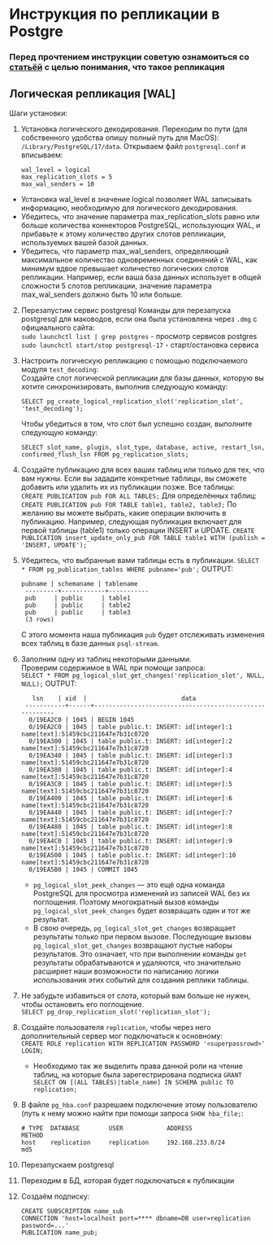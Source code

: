 # Инструкция по репликации в Postgre

### Перед прочтением инструкции советую ознамоиться со [статьёй](https://habr.com/ru/articles/514500/) с целью понимания, что такое репликация

## Логическая репликация [WAL]
Шаги установки:
1. Установка логического декодирования. Переходим по пути (для собственного удобства опишу полный путь для MacOS): ```/Library/PostgreSQL/17/data```. Открываем файл ```postgresql.conf``` и вписываем:
    ```
    wal_level = logical
    max_replication_slots = 5
    max_wal_senders = 10
    ```
  * Установка wal_level в значение logical позволяет WAL записывать информацию, необходимую для логического декодирования.
  * Убедитесь, что значение параметра max_replication_slots равно или больше количества коннекторов PostgreSQL, использующих WAL, и прибавьте к этому количество других слотов репликации, используемых вашей базой данных.
  * Убедитесь, что параметр max_wal_senders, определяющий максимальное количество одновременных соединений с WAL, как минимум вдвое превышает количество логических слотов репликации. Например, если ваша база данных использует в общей сложности 5 слотов репликации, значение параметра max_wal_senders должно быть 10 или больше.

2. Перезапустим сервис postgresql
   Команды для перезапуска postgresql для маководов, если она была установлена через ```.dmg``` с официального сайта:  
   ```sudo launchctl list | grep postgres``` - просмотр сервисов postgres  
   ```sudo launchctl start/stop postgresql-17``` - старт/остановка сервиса
  
3. Настроить логическую репликацию с помощью подключаемого модуля ```test_decoding```:<br/>
   Создайте слот логической репликации для базы данных, которую вы хотите синхронизировать, выполнив следующую команду:<br/>
    
   ``` SELECT pg_create_logical_replication_slot('replication_slot', 'test_decoding'); ```<br/>
   
   Чтобы убедиться в том, что слот был успешно создан, выполните следующую команду:<br/>
   
   ```SELECT slot_name, plugin, slot_type, database, active, restart_lsn, confirmed_flush_lsn FROM pg_replication_slots;```

5. Cоздайте публикацию для всех ваших таблиц или только для тех, что вам нужны. Если вы зададите конкретные таблицы, вы сможете добавить или удалить их из публикации позже.
  Все таблицы:  
   ```CREATE PUBLICATION pub FOR ALL TABLES;```
   Для определённых таблиц:
   ```CREATE PUBLICATION pub FOR TABLE table1, table2, table3;```
   По желанию вы можете выбрать, какие операции включить в публикацию. Например, следующая публикация включает для первой таблицы (table1) только операции INSERT и UPDATE.
   ```CREATE PUBLICATION insert_update_only_pub FOR TABLE table1 WITH (publish = 'INSERT, UPDATE');```

6. Убедитесь, что выбранные вами таблицы есть в публикации.
   ```SELECT * FROM pg_publication_tables WHERE pubname='pub';```
   OUTPUT:
   ```
   pubname | schemaname | tablename
    ---------+------------+-----------
    pub     | public     | table1
    pub     | public     | table2
    pub     | public     | table3
    (3 rows)
    ```
   С этого момента наша публикация ```pub``` будет отслеживать изменения всех таблиц в базе данных ```psql-stream```.

7. Заполним одну из таблиц некоторыми данными. <br/>
   Проверим содержимое в WAL при помощи запроса: <br/>
   ```SELECT * FROM pg_logical_slot_get_changes('replication_slot', NULL, NULL);```
   OUTPUT:
   ```
      lsn    | xid  |                          data                          
    -----------+------+--------------------------------------------------------
     0/19EA2C0 | 1045 | BEGIN 1045
     0/19EA2C0 | 1045 | table public.t: INSERT: id[integer]:1 name[text]:51459cbc211647e7b31c8720
     0/19EA300 | 1045 | table public.t: INSERT: id[integer]:2 name[text]:51459cbc211647e7b31c8720
     0/19EA340 | 1045 | table public.t: INSERT: id[integer]:3 name[text]:51459cbc211647e7b31c8720
     0/19EA380 | 1045 | table public.t: INSERT: id[integer]:4 name[text]:51459cbc211647e7b31c8720
     0/19EA3C0 | 1045 | table public.t: INSERT: id[integer]:5 name[text]:51459cbc211647e7b31c8720
     0/19EA400 | 1045 | table public.t: INSERT: id[integer]:6 name[text]:51459cbc211647e7b31c8720
     0/19EA440 | 1045 | table public.t: INSERT: id[integer]:7 name[text]:51459cbc211647e7b31c8720
     0/19EA480 | 1045 | table public.t: INSERT: id[integer]:8 name[text]:51459cbc211647e7b31c8720
     0/19EA4C0 | 1045 | table public.t: INSERT: id[integer]:9 name[text]:51459cbc211647e7b31c8720
     0/19EA500 | 1045 | table public.t: INSERT: id[integer]:10 name[text]:51459cbc211647e7b31c8720
     0/19EA5B0 | 1045 | COMMIT 1045
   ```
   * ```pg_logical_slot_peek_changes``` — это ещё одна команда PostgreSQL для просмотра изменений из записей WAL без их поглощения. Поэтому многократный вызов команды ```pg_logical_slot_peek_changes``` будет возвращать один и тот же результат.
   * В свою очередь, ```pg_logical_slot_get_changes``` возвращает результаты только при первом вызове. Последующие вызовы ```pg_logical_slot_get_changes``` возвращают пустые наборы результатов. Это означает, что при выполнении команды ```get``` результаты обрабатываются и удаляются, что значительно расширяет наши возможности по написанию логики использования этих событий для создания реплики таблицы.
  
8. Не забудьте избавиться от слота, который вам больше не нужен, чтобы остановить его поглощение. <br/>
    ```SELECT pg_drop_replication_slot('replication_slot');```

9. Создайте пользователя ```replication```, чтобы через него дополнительный сервер мог подключаться к основному: <br/>
    ```CREATE ROLE replication WITH REPLICATION PASSWORD '<superpassrowd>' LOGIN;```
   * Необходимо так же выделить права данной роли на чтение таблиц, на которые была зарегестрирована подписка
    ```GRANT SELECT ON [(ALL TABLES)|table_name] IN SCHEMA public TO replication;```

11. В файле ```pg_hba.conf``` разрешаем подключение этому пользователю (путь к нему можно найти при помощи запроса ```SHOW hba_file;```: <br/>
    ```
    # TYPE  DATABASE        USER            ADDRESS                 METHOD
    host    replication     replication     192.168.233.0/24         md5
    ```

12. Перезапускаем postgresql
13. Переходим в БД, которая будет подключаться к публикации
14. Создаём подписку: <br/>
    ```
    CREATE SUBSCRIPTION name_sub
    CONNECTION 'host=localhost port=**** dbname=DB user=replication password=...'
    PUBLICATION name_pub;
    ```


   



